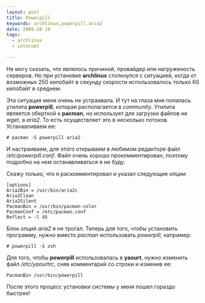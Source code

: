 ```yaml
--- 
layout: post
title: Powerpill
keywords: archlinux,powerpill,aria2
date: 2009-10-19
tags:
  - archlinux
  - internet

---
```

Не могу сказать, что являлось причиной, провайдер или нагруженость серверов. Но при установке <strong>archlinux</strong> столкнулся с ситуацией, когда от возможных 250 килобайт в секунду скорости использовалось только 60 килобайт в среднем.

Эта ситуация меня очень не устраивала. И тут на глаза мне попалась утилита <strong>powerpill</strong>, которая располагается в <em>community</em>. Утилита является оберткой к <strong>pacman</strong>, но использует для загрузки файлов не <em>wget</em>, а <em>aria2</em>. То есть осуществляет это в несколько потоков. Устанавливаем ее:

    # pacman -S powerpill aria2

И настраиваем, для этого открываем в любимом редакторе файл <em>/etc/powerpill.conf</em>. Файл очень хорошо прокомментирован, поэтому подробно на нем останавливаться я не буду.

Скажу только, что я раскомментировал и указал следующие опции:

    [options]
    Aria2Bin = /usr/bin/aria2c
    Aria2Clean
    Aria2Silent
    PacmanBin = /usr/bin/pacman-color
    PacmanConf = /etc/pacman.conf
    Reflect = -l 45

Блок опций <em>aria2</em> я не трогал. Теперь для того, чтобы установить программу, нужно вместо <em>pacman</em> использовать <em>powerpill</em>, например:

    # powerpill -S zsh

Для того, чтобы <strong>powerpill</strong> использовалась в <strong>yaourt</strong>, нужно изменить файл <em>/etc/yaourtrc</em>, сняв комментарий со строки и изменив ее:

    PacmanBin /usr/bin/powerpill

После этого процесс установки системы у меня пошел гораздо быстрее!
